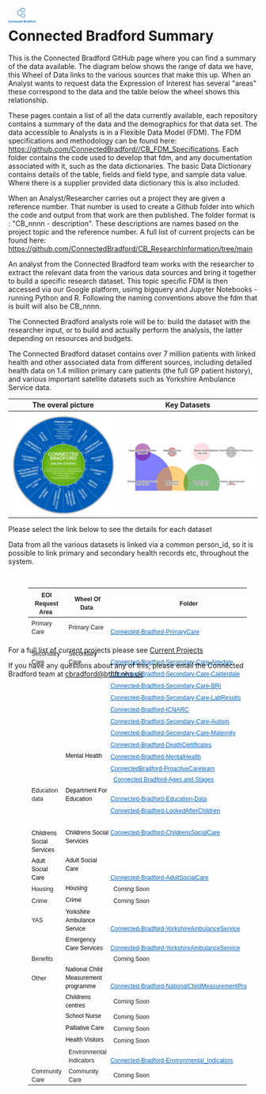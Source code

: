 <a href="https://www.bradfordresearch.nhs.uk/our-research-teams/connected-bradford/">
  <img align="left" alt="ConnectedBradford" width="55px" src="https://github.com/ShoreRob1/Images/blob/main/CB%20logo%201.png?raw=true" />
</a>

# Connected Bradford Summary

This is the Connected Bradford GitHub page where you can find a summary of the data available. The diagram below shows the range of data we have, this Wheel of Data links to the various sources that make this up. 
When an Analyst wants to request data the Expression of Interest has several "areas" these correspond to the data and the table below the wheel shows this relationship.

These pages contain a list of all the data currently available, each repository contains a summary of the data and the demographics for that data set. The data accessible to Analysts is in a Flexible Data Model (FDM). The FDM specifications and methodology can be found here: https://github.com/ConnectedBradford//CB_FDM_Specifications. Each folder contains the code used to develop that fdm, and any documentation associated with it, such as the data dictionaries. The basic Data Dictionary contains details of the table, fields and field type, and sample data value. Where there is a supplier provided data dictionary this is also included. 

When an Analyst/Researcher carries out a project they are given a reference number. That number is used to create a Github folder into which the code and output from that work are then published. The folder format is : "CB_nnnn - description". These descriptions are names based on the project topic and the reference number. A full list of current projects can be found here: https://github.com/ConnectedBradford/CB_ResearchInformation/tree/main

An analyst from the Connected Bradford team works with the researcher to extract the relevant data from the various data sources and bring it together to build a specific research dataset. This topic specific FDM is then accessed via our Google platform, usimg bigquery and Jupyter Notebooks - running Python and R. Following the naming conventions above the fdm that is built will also be CB_nnnn. 

The Connected Bradford analysts role will be to: build the dataset with the researcher input, or to build and actually perform the analysis, the latter depending on resources and budgets.

The Connected Bradford dataset contains over 7 million patients with linked health and other associated data from different sources, including detailed health data on 1.4 million primary care patients (the full GP patient history), and various important satellite datasets such as Yorkshire Ambulance Service data.

|        The overal picture                                                                                                                                              |  Key Datasets   |
| --------------------------------------------------------------------------------------------------------------------------------------------------- | ------------- |
| <a href="https://github.com/ConnectedBradford/">
  <img  alt="ConnectedBradford" width="385px" class="center" src="https://github.com/ConnectedBradford/.github/blob/main/CBrad.gif?raw=true" /> </a>  |  <img align="leftt" alt="ConnectedBradford" width="500px" src="https://github.com/ConnectedBradford/CB_FDM_Specifications/blob/main/docs/wheel.png?raw=true" /> |

 Please select the link below to see the details for each dataset 

Data from all the various datasets is linked via a common person_id, so it is possible to link primary and secondary health records etc, throughout the system.
<p>&nbsp;</p>
<figure class="table" style="height:10px;width:87.73%;">
    <table class="ck-table-resized">
        <colgroup>
            <col style="width:14.61%;">
            <col style="width:26.34%;">
            <col style="width:59.05%;">
        </colgroup>
        <thead>
            <tr>
                <th><span style="font-family:Tahoma, Geneva, sans-serif;font-size:12px;">EOI Request Area&nbsp;</span></th>
                <th><span style="font-family:Tahoma, Geneva, sans-serif;font-size:12px;">Wheel Of Data&nbsp;</span></th>
                <th><span style="font-family:Tahoma, Geneva, sans-serif;font-size:12px;">Folder&nbsp;</span></th>
            </tr>
        </thead>
        <tbody>
            <tr>
                <td><span style="font-family:Tahoma, Geneva, sans-serif;font-size:12px;">Primary Care</span></td>
                <td><span style="font-family:Tahoma, Geneva, sans-serif;font-size:12px;">Primary Care&nbsp;</span></td>
                <td class="xl65" style="font-style:normal;font-weight:400;height:14.5pt;padding-left:1px;padding-right:1px;padding-top:1px;text-wrap:nowrap;vertical-align:bottom;white-space-collapse:collapse;width:246pt;" height="19" width="327"><a target="_blank" rel="noopener noreferrer" href="https://github.com/ConnectedBradford/Connected-Bradford-PrimaryCare"><span style="color:rgb(5,99,193);font-family:Tahoma, Geneva, sans-serif;font-size:12px;"><u>Connected-Bradford-PrimaryCare</u></span></a></td>
            </tr>
            <tr>
                <td>&nbsp;</td>
                <td>&nbsp;</td>
                <td>&nbsp;</td>
            </tr>
            <tr>
                <td><span style="font-family:Tahoma, Geneva, sans-serif;font-size:12px;">Secondary Care</span></td>
                <td><span style="font-family:Tahoma, Geneva, sans-serif;font-size:12px;">Secondary Care</span></td>
                <td class="xl65" style="font-style:normal;font-weight:400;height:14.5pt;padding-left:1px;padding-right:1px;padding-top:1px;text-wrap:nowrap;vertical-align:bottom;white-space-collapse:collapse;width:246pt;" height="19" width="327"><a target="_blank" rel="noopener noreferrer" href="https://github.com/ConnectedBradford/Connected-Bradford-Secondary-Care-Airedale"><span style="color:rgb(5,99,193);font-family:Tahoma, Geneva, sans-serif;font-size:12px;"><u>Connected-Bradford-Secondary-Care-Airedale</u></span></a></td>
            </tr>
            <tr>
                <td>&nbsp;</td>
                <td>&nbsp;</td>
                <td class="xl65" style="font-style:normal;font-weight:400;height:14.5pt;padding-left:1px;padding-right:1px;padding-top:1px;text-wrap:nowrap;vertical-align:bottom;white-space-collapse:collapse;" height="19"><a target="_blank" rel="noopener noreferrer" href="https://github.com/ConnectedBradford/Connected-Bradford-Secondary-Care-Calderdale"><span style="color:rgb(5,99,193);font-family:Tahoma, Geneva, sans-serif;font-size:12px;"><u>Connected-Bradford-Secondary-Care-Calderdale</u></span></a></td>
            </tr>
            <tr>
                <td>&nbsp;</td>
                <td>&nbsp;</td>
                <td class="xl65" style="font-style:normal;font-weight:400;height:14.5pt;padding-left:1px;padding-right:1px;padding-top:1px;text-wrap:nowrap;vertical-align:bottom;white-space-collapse:collapse;" height="19"><a target="_blank" rel="noopener noreferrer" href="https://github.com/ConnectedBradford/Connected-Bradford-Secondary-Care-BRI"><span style="color:rgb(5,99,193);font-family:Tahoma, Geneva, sans-serif;font-size:12px;"><u>Connected-Bradford-Secondary-Care-BRI</u></span></a></td>
            </tr>
            <tr>
                <td>&nbsp;</td>
                <td>&nbsp;</td>
                <td class="xl65" style="font-style:normal;font-weight:400;height:14.5pt;padding-left:1px;padding-right:1px;padding-top:1px;text-wrap:nowrap;vertical-align:bottom;white-space-collapse:collapse;" height="19"><a target="_blank" rel="noopener noreferrer" href="https://github.com/ConnectedBradford/Connected-Bradford-Secondary-Care-LabResults"><span style="color:rgb(5,99,193);font-family:Tahoma, Geneva, sans-serif;font-size:12px;"><u>Connected-Bradford-Secondary-Care-LabResults</u></span></a></td>
            </tr>
            <tr>
                <td>&nbsp;</td>
                <td>&nbsp;</td>
                <td class="xl65" style="font-style:normal;font-weight:400;height:14.5pt;padding-left:1px;padding-right:1px;padding-top:1px;text-wrap:nowrap;vertical-align:bottom;white-space-collapse:collapse;" height="19"><a target="_blank" rel="noopener noreferrer" href="https://github.com/ConnectedBradford/Connected-Bradford-ICNARC"><span style="color:rgb(5,99,193);font-family:Tahoma, Geneva, sans-serif;font-size:12px;"><u>Connected-Bradford-ICNARC</u></span></a></td>
            </tr>
            <tr>
                <td>&nbsp;</td>
                <td>&nbsp;</td>
                <td class="xl65" style="font-style:normal;font-weight:400;height:14.5pt;padding-left:1px;padding-right:1px;padding-top:1px;text-wrap:nowrap;vertical-align:bottom;white-space-collapse:collapse;" height="19"><a target="_blank" rel="noopener noreferrer" href="https://github.com/ConnectedBradford/Connected-Bradford-Secndary-Care-Autism"><span style="color:rgb(5,99,193);font-family:Tahoma, Geneva, sans-serif;font-size:12px;"><u>Connected-Bradford-Secondary-Care-Autism</u></span></a></td>
            </tr>
            <tr>
                <td>&nbsp;</td>
                <td>&nbsp;</td>
                <td class="xl65" style="font-style:normal;font-weight:400;height:14.5pt;padding-left:1px;padding-right:1px;padding-top:1px;text-wrap:nowrap;vertical-align:bottom;white-space-collapse:collapse;" height="19"><a target="_blank" rel="noopener noreferrer" href="https://github.com/ConnectedBradford/Connected-Bradford-Secondary-Care-Maternity"><span style="color:rgb(5,99,193);font-family:Tahoma, Geneva, sans-serif;font-size:12px;"><u>Connected-Bradford-Secondary-Care-Maternity</u></span></a></td>
            </tr>
            <tr>
                <td>&nbsp;</td>
                <td>&nbsp;</td>
                <td class="xl65" style="font-style:normal;font-weight:400;height:14.5pt;padding-left:1px;padding-right:1px;padding-top:1px;text-wrap:nowrap;vertical-align:bottom;white-space-collapse:collapse;width:246pt;" height="19" width="327"><a target="_blank" rel="noopener noreferrer" href="https://github.com/ConnectedBradford/Connected-Bradford-DeathCertificates"><span style="color:rgb(5,99,193);font-family:Tahoma, Geneva, sans-serif;font-size:12px;"><u>Connected-Bradford-DeathCertificates</u></span></a></td>
            </tr>
            <tr>
                <td>&nbsp;</td>
                <td class="xl66" style="font-style:normal;font-weight:400;height:14.5pt;padding-left:1px;padding-right:1px;padding-top:1px;text-decoration-line:none;text-wrap:wrap;vertical-align:top;white-space-collapse:collapse;width:214pt;" height="19" width="285"><span style="color:black;font-family:Tahoma, Geneva, sans-serif;font-size:12px;">Mental Health</span></td>
                <td class="xl65" style="font-style:normal;font-weight:400;padding-left:1px;padding-right:1px;padding-top:1px;text-wrap:nowrap;vertical-align:bottom;white-space-collapse:collapse;width:246pt;" width="327"><a target="_blank" rel="noopener noreferrer" href="https://github.com/ConnectedBradford/Connected-Bradford-MentalHealth"><span style="color:rgb(5,99,193);font-family:Tahoma, Geneva, sans-serif;font-size:12px;"><u>Connected-Bradford-MentalHealth</u></span></a></td>
            </tr>
            <tr>
                <td>&nbsp;</td>
                <td class="xl66" style="font-style:normal;font-weight:400;height:14.5pt;padding-left:1px;padding-right:1px;padding-top:1px;text-decoration-line:none;text-wrap:wrap;vertical-align:top;white-space-collapse:collapse;width:214pt;" height="19" width="285"><span style="font-family:Tahoma, Geneva, sans-serif;font-size:12px;"><span style="color:black;font-family:Calibri, sans-serif;font-size:11pt;"></span></span></td>
                <td class="xl65" style="font-style:normal;font-weight:400;padding-left:1px;padding-right:1px;padding-top:1px;text-wrap:nowrap;vertical-align:bottom;white-space-collapse:collapse;"><a target="_blank" rel="noopener noreferrer" href="https://github.com/ConnectedBradford/ConnectedBradford-ProactiveCareteam"><span style="color:rgb(5,99,193);font-family:Tahoma, Geneva, sans-serif;font-size:12px;"><u>ConnectedBradford-ProactiveCareteam</u></span></a></td>
            </tr>
            <tr>
                <td>&nbsp;</td>
                <td>&nbsp;</td>
                <td><a target="_blank" rel="noopener noreferrer" href="https://github.com/ConnectedBradford/Ages_And_Stages_Questionnaires"><span style="color:rgb(5,99,193);font-family:Tahoma, Geneva, sans-serif;font-size:12px;"><u>Connected Bradford-Ages and Stages</u></span></a></td>
            </tr>
            <tr>
                <td><span style="font-family:Tahoma, Geneva, sans-serif;font-size:12px;">Education data&nbsp;</span></td>
                <td class="xl66" style="font-style:normal;font-weight:400;height:14.5pt;padding-left:1px;padding-right:1px;padding-top:1px;text-decoration-line:none;text-wrap:wrap;vertical-align:top;white-space-collapse:collapse;width:214pt;" height="19" width="285"><span style="color:black;font-family:Tahoma, Geneva, sans-serif;font-size:12px;">Department For Education</span></td>
                <td class="xl65" style="font-style:normal;font-weight:400;padding-left:1px;padding-right:1px;padding-top:1px;text-wrap:nowrap;vertical-align:bottom;white-space-collapse:collapse;width:246pt;" width="327"><a target="_blank" rel="noopener noreferrer" href="https://github.com/ConnectedBradford/Connected-Bradford-Education-Data"><span style="color:rgb(5,99,193);font-family:Tahoma, Geneva, sans-serif;font-size:12px;"><u>Connected-Bradford-Education-Data</u></span></a></td>
            </tr>
            <tr>
                <td>&nbsp;</td>
                <td class="xl66" style="font-style:normal;font-weight:400;height:14.5pt;padding-left:1px;padding-right:1px;padding-top:1px;text-decoration-line:none;text-wrap:wrap;vertical-align:top;white-space-collapse:collapse;width:214pt;" height="19" width="285"><span style="font-family:Tahoma, Geneva, sans-serif;font-size:12px;"><span style="color:black;font-family:Calibri, sans-serif;font-size:11pt;"></span></span></td>
                <td class="xl65" style="font-style:normal;font-weight:400;padding-left:1px;padding-right:1px;padding-top:1px;text-wrap:nowrap;vertical-align:bottom;white-space-collapse:collapse;"><a target="_blank" rel="noopener noreferrer" href="https://github.com/ConnectedBradford/Connected-Bradford-LookedAfterChildren"><span style="color:rgb(5,99,193);font-family:Tahoma, Geneva, sans-serif;font-size:12px;"><u>Connected-Bradford-LookedAfterChildren</u></span></a></td>
            </tr>
            <tr>
                <td>&nbsp;</td>
                <td>&nbsp;</td>
                <td>&nbsp;</td>
            </tr>
            <tr>
                <td><span style="color:black;font-family:Tahoma, Geneva, sans-serif;font-size:12px;">Childrens Social Services</span></td>
                <td class="xl66" style="font-style:normal;font-weight:400;height:15.5pt;padding-left:1px;padding-right:1px;padding-top:1px;text-decoration-line:none;text-wrap:wrap;vertical-align:top;white-space-collapse:collapse;width:214pt;" height="21" width="285"><span style="color:black;font-family:Tahoma, Geneva, sans-serif;font-size:12px;">Childrens Social Services</span></td>
                <td class="xl67" style="font-style:normal;font-weight:400;padding-left:1px;padding-right:1px;padding-top:1px;text-wrap:nowrap;vertical-align:top;white-space-collapse:collapse;width:246pt;" width="327"><a target="_blank" rel="noopener noreferrer" href="https://github.com/ConnectedBradford/Connected-Bradford-ChildrensSocialCare"><span style="color:rgb(5,99,193);font-family:Tahoma, Geneva, sans-serif;font-size:12px;"><u>Connected-Bradford-ChildrensSocialCare</u></span></a></td>
            </tr>
            <tr>
                <td><span style="color:black;font-family:Tahoma, Geneva, sans-serif;font-size:12px;">Adult Social Care</span></td>
                <td class="xl66" style="font-style:normal;font-weight:400;height:14.5pt;padding-left:1px;padding-right:1px;padding-top:1px;text-decoration-line:none;text-wrap:wrap;vertical-align:top;white-space-collapse:collapse;width:214pt;" height="19" width="285"><span style="color:black;font-family:Tahoma, Geneva, sans-serif;font-size:12px;">Adult Social Care</span></td>
                <td class="xl65" style="font-style:normal;font-weight:400;padding-left:1px;padding-right:1px;padding-top:1px;text-wrap:nowrap;vertical-align:bottom;white-space-collapse:collapse;"><a target="_blank" rel="noopener noreferrer" href="https://github.com/ConnectedBradford/Connected-Bradford-AdultSocialCare"><span style="color:rgb(5,99,193);font-family:Tahoma, Geneva, sans-serif;font-size:12px;"><u>Connected-Bradford-AdultSocialCare</u></span></a></td>
            </tr>
            <tr>
                <td><span style="font-family:Tahoma, Geneva, sans-serif;font-size:12px;">Housing</span></td>
                <td class="xl65" style="font-style:normal;font-weight:400;height:14.5pt;padding-left:1px;padding-right:1px;padding-top:1px;text-decoration-line:none;text-wrap:wrap;vertical-align:top;white-space-collapse:collapse;width:214pt;" height="19" width="285"><span style="color:black;font-family:Tahoma, Geneva, sans-serif;font-size:12px;">Housing</span></td>
                <td><span style="font-family:Tahoma, Geneva, sans-serif;font-size:12px;">Coming Soon&nbsp;</span></td>
            </tr>
            <tr>
                <td><span style="font-family:Tahoma, Geneva, sans-serif;font-size:12px;">Crime</span></td>
                <td class="xl65" style="font-style:normal;font-weight:400;height:14.5pt;padding-left:1px;padding-right:1px;padding-top:1px;text-decoration-line:none;text-wrap:wrap;vertical-align:top;white-space-collapse:collapse;width:214pt;" height="19" width="285"><span style="color:black;font-family:Tahoma, Geneva, sans-serif;font-size:12px;">Crime</span></td>
                <td><span style="font-family:Tahoma, Geneva, sans-serif;font-size:12px;">Coming Soon&nbsp;</span></td>
            </tr>
            <tr>
                <td><span style="font-family:Tahoma, Geneva, sans-serif;font-size:12px;">YAS</span></td>
                <td class="xl66" style="font-style:normal;font-weight:400;height:14.5pt;padding-left:1px;padding-right:1px;padding-top:1px;text-decoration-line:none;text-wrap:wrap;vertical-align:top;white-space-collapse:collapse;width:214pt;" height="19" width="285"><span style="color:black;font-family:Tahoma, Geneva, sans-serif;font-size:12px;">Yorkshire Ambulance Service</span></td>
                <td class="xl65" style="font-style:normal;font-weight:400;padding-left:1px;padding-right:1px;padding-top:1px;text-wrap:nowrap;vertical-align:bottom;white-space-collapse:collapse;width:246pt;" width="327"><a target="_blank" rel="noopener noreferrer" href="https://github.com/ConnectedBradford/Connected-Bradford-YorkshireAmbulanceService"><span style="color:rgb(5,99,193);font-family:Tahoma, Geneva, sans-serif;font-size:12px;"><u>Connected-Bradford-YorkshireAmbulanceService</u></span></a></td>
            </tr>
            <tr>
                <td>&nbsp;</td>
                <td class="xl66" style="font-style:normal;font-weight:400;height:14.5pt;padding-left:1px;padding-right:1px;padding-top:1px;text-decoration-line:none;text-wrap:wrap;vertical-align:top;white-space-collapse:collapse;width:214pt;" height="19" width="285"><span style="color:black;font-family:Tahoma, Geneva, sans-serif;font-size:12px;">Emergency Care Services</span></td>
                <td class="xl65" style="font-style:normal;font-weight:400;padding-left:1px;padding-right:1px;padding-top:1px;text-wrap:nowrap;vertical-align:bottom;white-space-collapse:collapse;"><a target="_blank" rel="noopener noreferrer" href="https://github.com/ConnectedBradford/Connected-Bradford-YorkshireAmbulanceService"><span style="color:rgb(5,99,193);font-family:Tahoma, Geneva, sans-serif;font-size:12px;"><u>Connected-Bradford-YorkshireAmbulanceService</u></span></a></td>
            </tr>
            <tr>
                <td><span style="font-family:Tahoma, Geneva, sans-serif;font-size:12px;">Benefits</span></td>
                <td>&nbsp;</td>
                <td><span style="font-family:Tahoma, Geneva, sans-serif;font-size:12px;">Coming Soon&nbsp;</span></td>
            </tr>
            <tr>
                <td><span style="font-family:Tahoma, Geneva, sans-serif;font-size:12px;">Other&nbsp;</span></td>
                <td class="xl66" style="font-style:normal;font-weight:400;height:14.5pt;padding-left:1px;padding-right:1px;padding-top:1px;text-decoration-line:none;text-wrap:wrap;vertical-align:top;white-space-collapse:collapse;width:214pt;" height="19" width="285"><span style="color:black;font-family:Tahoma, Geneva, sans-serif;font-size:12px;">National Child Measurement programme</span></td>
                <td class="xl65" style="font-style:normal;font-weight:400;padding-left:1px;padding-right:1px;padding-top:1px;text-wrap:nowrap;vertical-align:bottom;white-space-collapse:collapse;width:246pt;" width="327"><a target="_blank" rel="noopener noreferrer" href="https://github.com/ConnectedBradford/Connected-Bradford-NationalChildMeasurementProgramme"><span style="color:rgb(5,99,193);font-family:Tahoma, Geneva, sans-serif;font-size:12px;"><u>Connected-Bradford-NationalChildMeasurementProgramme</u></span></a></td>
            </tr>
            <tr>
                <td>&nbsp;</td>
                <td class="xl65" style="font-style:normal;font-weight:400;height:14.5pt;padding-left:1px;padding-right:1px;padding-top:1px;text-decoration-line:none;text-wrap:wrap;vertical-align:top;white-space-collapse:collapse;width:214pt;" height="19" width="285"><span style="color:black;font-family:Tahoma, Geneva, sans-serif;font-size:12px;">Childrens centres</span></td>
                <td><span style="font-family:Tahoma, Geneva, sans-serif;font-size:12px;">Coming Soon&nbsp;</span></td>
            </tr>
            <tr>
                <td>&nbsp;</td>
                <td class="xl65" style="font-style:normal;font-weight:400;height:14.5pt;padding-left:1px;padding-right:1px;padding-top:1px;text-decoration-line:none;text-wrap:wrap;vertical-align:top;white-space-collapse:collapse;width:214pt;" height="19" width="285"><span style="color:black;font-family:Tahoma, Geneva, sans-serif;font-size:12px;">School Nurse</span></td>
                <td><span style="font-family:Tahoma, Geneva, sans-serif;font-size:12px;">Coming Soon&nbsp;</span></td>
            </tr>
            <tr>
                <td>&nbsp;</td>
                <td class="xl65" style="font-style:normal;font-weight:400;height:14.5pt;padding-left:1px;padding-right:1px;padding-top:1px;text-decoration-line:none;text-wrap:wrap;vertical-align:top;white-space-collapse:collapse;width:214pt;" height="19" width="285"><span style="color:black;font-family:Tahoma, Geneva, sans-serif;font-size:12px;">Palliative Care</span></td>
                <td><span style="font-family:Tahoma, Geneva, sans-serif;font-size:12px;">Coming Soon&nbsp;</span></td>
            </tr>
            <tr>
                <td>&nbsp;</td>
                <td class="xl65" style="font-style:normal;font-weight:400;height:14.5pt;padding-left:1px;padding-right:1px;padding-top:1px;text-decoration-line:none;text-wrap:wrap;vertical-align:top;white-space-collapse:collapse;width:214pt;" height="19" width="285"><span style="color:black;font-family:Tahoma, Geneva, sans-serif;font-size:12px;">Health Visitors</span></td>
                <td><span style="font-family:Tahoma, Geneva, sans-serif;font-size:12px;">Coming Soon&nbsp;</span></td>
            </tr>
            <tr>
                <td>&nbsp;</td>
                <td><span style="font-family:Tahoma, Geneva, sans-serif;font-size:12px;">Environmental Indicators&nbsp;</span></td>
                <td class="xl65" style="font-style:normal;font-weight:400;height:14.5pt;padding-left:1px;padding-right:1px;padding-top:1px;text-wrap:nowrap;vertical-align:bottom;white-space-collapse:collapse;width:246pt;" height="19" width="327"><a target="_blank" rel="noopener noreferrer" href="https://github.com/ConnectedBradford/Connected-Bradford-Environmental_Indicators"><span style="color:rgb(5,99,193);font-family:Tahoma, Geneva, sans-serif;font-size:12px;"><u>Connected-Bradford-Environmental_Indicators</u></span></a></td>
            </tr>
            <tr>
                <td><span style="font-family:Tahoma, Geneva, sans-serif;font-size:12px;">Community Care</span></td>
                <td><span style="font-family:Tahoma, Geneva, sans-serif;font-size:12px;">Community Care</span></td>
                <td><span style="font-family:Tahoma, Geneva, sans-serif;font-size:12px;">Coming Soon&nbsp;</span></td>
            </tr>
        </tbody>
    </table>
</figure>
<p>&nbsp;</p>
<p>&nbsp;</p>
<p>&nbsp;</p>





For a full list of current projects please see [Current Projects](https://github.com/ConnectedBradford/CB_ResearchInformation/tree/main)

If you have any questions about any of this, please email the Connected Bradford team at cbradford@bthft.nhs.uk


